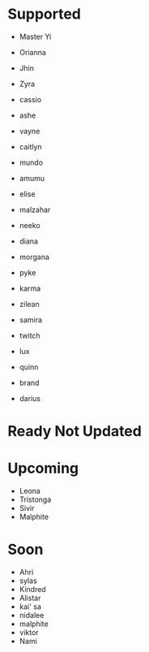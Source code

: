 # Supported
- Master Yi
- Orianna
- Jhin
- Zyra

- cassio
- ashe
- vayne
- caitlyn
- mundo
- amumu
- elise
- malzahar
- neeko
- diana
- morgana
- pyke
- karma
- zilean
- samira
- twitch
- lux
- quinn
- brand
- darius

# Ready Not Updated


# Upcoming
- Leona
- Tristonga
- Sivir
- Malphite

# Soon
- Ahri
- sylas
- Kindred
- Alistar 
- kai' sa
- nidalee
- malphite
- viktor
- Nami

